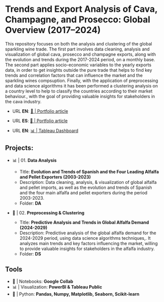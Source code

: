 # Trends and Export Analysis of Cava, Champagne, and Prosecco: Global Overview (2017–2024)
This repository focuses on both the analysis and clustering of the global sparkling wine trade. The first part involves data cleaning, analysis and visualization of global cava, prosecco and champagne exports, along with the evolution and trends during the 2017-2024 period, on a monthly base. The second part applies socio-economic variables to the yearly exports data, in order to get insights outside the pure trade that helps to find key trends and correlation factors that can influence the market and the sparkling wines compsuption. Finally, with the application of preprocessing and data science algorithms it has been performed a clustering analysis on a country level to help to classify the countries according to their market behaviour., with the goal of providing valuable insights for stakeholders in the cava industry.
  - URL **EN**: [📝 | Portfolio article](https://aleixsanchez.super.site/featured-projects/the-spanish-alfalfa-sector-export-analysis](https://aleixsanchez.super.site/portfolio-espaol/in-process-tendencias-y-anlisis-de-exportacin-de-cava-champn-y-prosecco-panorama-global-2017-2024))
  - URL **ES**: [📝 | Portfolio article](https://aleixsanchez.super.site/featured-projects/the-spanish-alfalfa-sector-export-analysis](https://aleixsanchez.super.site/portfolio-espaol/in-process-tendencias-y-anlisis-de-exportacin-de-cava-champn-y-prosecco-panorama-global-2017-2024))

  - URL **EN**: [📊 | Tableau Dashboard](https://aleixsanchez.super.site/featured-projects/the-spanish-alfalfa-sector-export-analysis](https://aleixsanchez.super.site/portfolio-espaol/in-process-tendencias-y-anlisis-de-exportacin-de-cava-champn-y-prosecco-panorama-global-2017-2024)](https://public.tableau.com/app/profile/aleix.sanchez/viz/DA_001_CAVA/MAIN))

## Projects:

* 📊 | 01. **Data Analysis**
  - Title: **Evolution and Trends of Spanish and the Four Leading Alfalfa and Pellet Exporters (2003-2023)**
  - Description: Data cleaning, analysis, & visualization of global alfalfa and pellet imports, as well as the evolution and trends of Spanish and the four main alfalfa and pellet exporters during the period 2003-2023.
  - Folder: **DA**

* 🔬 | 02. **Preprocessing & Clustering**
  - Title: **Predictive Analysis and Trends in Global Alfalfa Demand (2024-2029)**
  - Description: Predictive analysis of the global alfalfa demand for the 2024-2029 period, using data science algorithms techniques,. It analyzes main trends and key factors influencing the market, willing to provide valuable insights for stakeholders in the alfalfa industry.
  - Folder: **DS**

## Tools
* 📓 | Notebooks:     **Google Collab**
* 📊 | Visualization: **PowerBI & Tableau Public**
* 🐍 | Python:        **Pandas, Numpy, Matplotlib, Seaborn, Scikit-learn**
